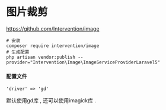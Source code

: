 # 图片裁剪

https://github.com/Intervention/image

```
# 安装
composer require intervention/image
# 生成配置
php artisan vendor:publish --provider="Intervention\Image\ImageServiceProviderLaravel5"
```

#### 配置文件

```
'driver' => 'gd'
```

默认使用gd库 , 还可以使用imagick库 . 



